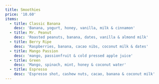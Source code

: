 ```yaml
---
title: Smoothies
price: '10.60'
items:
  - title: Classic Banana
    desc: 'Banana, yogurt, honey, vanilla, milk & cinnamon'
  - title: Mr. Peanut
    desc: 'Roasted peanuts, banana, dates, vanilla & almond milk'
  - title: Berry Ripe
    desc: 'Raspberries, banana, cacao nibs, coconut milk & dates'
  - title: Mango Passion
    desc: 'mango, passionfruit & cold pressed apple juice'
  - title: Green
    desc: 'Mango, spinach, mint, honey & coconut water'
  - title: Espresso
    desc: 'Espresso shot, cashew nuts, cacao, banana & coconut milk'
---
```


